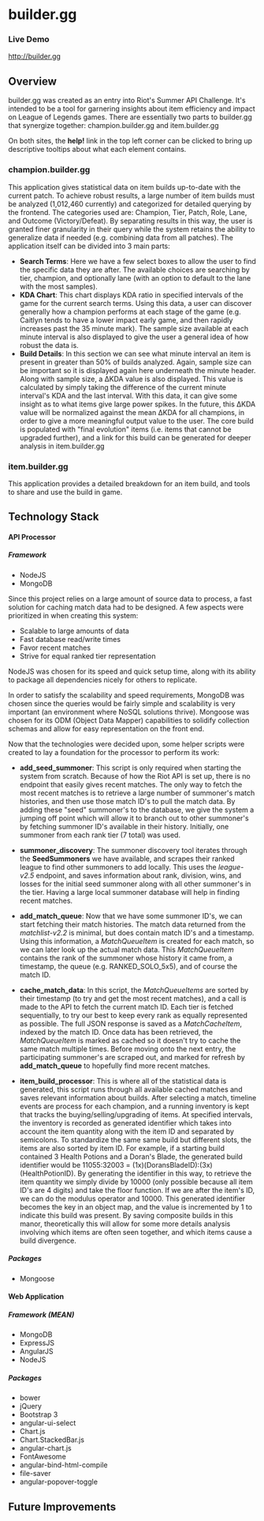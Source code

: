 # builder.gg

### Live Demo

http://builder.gg

## Overview

builder.gg was created as an entry into Riot's Summer API Challenge.  It's intended to be a tool for garnering insights about item efficiency and impact on League of Legends games.  There are essentially two parts to builder.gg that synergize together: champion.builder.gg and item.builder.gg

On both sites, the **help!** link in the top left corner can be clicked to bring up descriptive tooltips about what each element contains.

### champion.builder.gg

This application gives statistical data on item builds up-to-date with the current patch.  To achieve robust results, a large number of item builds must be analyzed (1,012,460 currently) and categorized for detailed querying by the frontend.  The categories used are: Champion, Tier, Patch, Role, Lane, and Outcome (Victory/Defeat).  By separating results in this way, the user is granted finer granularity in their query while the system retains the ability to generalize data if needed (e.g. combining data from all patches).  The application itself can be divided into 3 main parts:

* **Search Terms**: Here we have a few select boxes to allow the user to find the specific data they are after.  The available choices are searching by tier, champion, and optionally lane (with an option to default to the lane with the most samples).
* **KDA Chart**: This chart displays KDA ratio in specified intervals of the game for the current search terms.  Using this data, a user can discover generally how a champion performs at each stage of the game (e.g. Caitlyn tends to have a lower impact early game, and then rapidly increases past the 35 minute mark).  The sample size available at each minute interval is also displayed to give the user a general idea of how robust the data is.
* **Build Details**: In this section we can see what minute interval an item is present in greater than 50% of builds analyzed.  Again, sample size can be important so it is displayed again here underneath the minute header.  Along with sample size, a ΔKDA value is also displayed.  This value is calculated by simply taking the difference of the current minute interval's KDA and the last interval.  With this data, it can give some insight as to what items give large power spikes.  In the future, this ΔKDA value will be normalized against the mean ΔKDA for all champions, in order to give a more meaningful output value to the user.  The core build is populated with "final evolution" items (i.e. items that cannot be upgraded further), and a link for this build can be generated for deeper analysis in item.builder.gg

### item.builder.gg

This application provides a detailed breakdown for an item build, and tools to share and use the build in game.

## Technology Stack

#### API Processor
##### Framework
* NodeJS
* MongoDB

Since this project relies on a large amount of source data to process, a fast solution for caching match data had to be designed.  A few aspects were prioritized in when creating this system:
* Scalable to large amounts of data
* Fast database read/write times
* Favor recent matches
* Strive for equal ranked tier representation

NodeJS was chosen for its speed and quick setup time, along with its ability to package all dependencies nicely for others to replicate.

In order to satisfy the scalability and speed requirements, MongoDB was chosen since the queries would be fairly simple and scalability is very important (an environment where NoSQL solutions thrive).  Mongoose was chosen for its ODM (Object Data Mapper) capabilities to solidify collection schemas and allow for easy representation on the front end.

Now that the technologies were decided upon, some helper scripts were created to lay a foundation for the processor to perform its work:
* **add_seed_summoner**: This script is only required when starting the system from scratch.  Because of how the Riot API is set up, there is no endpoint that easily gives recent matches.  The only way to fetch the most recent matches is to retrieve a large number of summoner's match histories, and then use those match ID's to pull the match data.  By adding these "seed" summoner's to the database, we give the system a jumping off point which will allow it to branch out to other summoner's by fetching summoner ID's available in their history.  Initially, one summoner from each rank tier (7 total) was used.

* **summoner_discovery**: The summoner discovery tool iterates through the **SeedSummoners** we have available, and scrapes their ranked league to find other summoners to add locally.  This uses the *league-v2.5* endpoint, and saves information about rank, division, wins, and losses for the initial seed summoner along with all other summoner's in the tier.  Having a large local summoner database will help in finding recent matches.

* **add_match_queue**: Now that we have some summoner ID's, we can start fetching their match histories.  The match data returned from the *matchlist-v2.2* is minimal, but does contain match ID's and a timestamp.  Using this information, a *MatchQueueItem* is created for each match, so we can later look up the actual match data.  This *MatchQueueItem* contains the rank of the summoner whose history it came from, a timestamp, the queue (e.g. RANKED_SOLO_5x5), and of course the match ID.

* **cache_match_data**: In this script, the *MatchQueueItems* are sorted by their timestamp (to try and get the most recent matches), and a call is made to the API to fetch the current match ID.  Each tier is fetched sequentially, to try our best to keep every rank as equally represented as possible.  The full JSON response is saved as a *MatchCacheItem*, indexed by the match ID.  Once data has been retrieved, the *MatchQueueItem* is marked as cached so it doesn't try to cache the same match multiple times.  Before moving onto the next entry, the participating summoner's are scraped out, and marked for refresh by **add_match_queue** to hopefully find more recent matches.

* **item_build_processor**: This is where all of the statistical data is generated, this script runs through all available cached matches and saves relevant information about builds.  After selecting a match, timeline events are process for each champion, and a running inventory is kept that tracks the buying/selling/upgrading of items.  At specified intervals, the inventory is recorded as generated identifier which takes into account the item quantity along with the item ID and separated by semicolons.  To standardize the same same build but different slots, the items are also sorted by item ID.  For example, if a starting build contained 3 Health Potions and a Doran's Blade, the generated build identifier would be 11055:32003 = (1x)(DoransBladeID):(3x)(HealthPotionID).  By generating the identifier in this way, to retrieve the item quantity we simply divide by 10000 (only possible because all item ID's are 4 digits) and take the floor function.  If we are after the item's ID, we can do the modulus operator and 10000.  This generated identifier becomes the key in an object map, and the value is incremented by 1 to indicate this build was present.  By saving composite builds in this manor, theoretically this will allow for some more details analysis involving which items are often seen together, and which items cause a build divergence.

##### Packages
* Mongoose

#### Web Application
##### Framework (MEAN)
* MongoDB
* ExpressJS
* AngularJS
* NodeJS

##### Packages
* bower
* jQuery
* Bootstrap 3
* angular-ui-select
* Chart.js
* Chart.StackedBar.js
* angular-chart.js
* FontAwesome
* angular-bind-html-compile
* file-saver
* angular-popover-toggle

## Future Improvements
